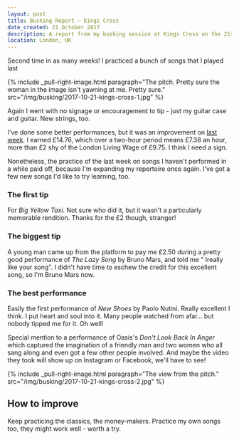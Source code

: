 ```yaml
---
layout: post
title: Busking Report – Kings Cross
date_created: 21 October 2017
description: A report from my busking session at Kings Cross on the 21st of October!
location: London, UK
---
```


Second time in as many weeks! I practiced a bunch of songs that I played last 

{% include _pull-right-image.html paragraph="The pitch. Pretty sure the woman in the image isn't yawning at me. Pretty sure." src="/img/busking/2017-10-21-kings-cross-1.jpg" %}

Again I went with no signage or encouragement to tip - just my guitar case and guitar. New strings, too.

I've done some better performances, but it was an improvement on [last week](/busking/2017-10-14-north-greenwich). I earned £14.76, which over a two-hour period means £7.38 an hour, more than £2 shy of the London Living Wage of £9.75. I think I need a sign.

Nonetheless, the practice of the last week on songs I haven't performed in a while paid off, because I'm expanding my repertoire once again. I've got a few new songs I'd like to try learning, too.

### The first tip

For _Big Yellow Taxi_. Not sure who did it, but it wasn't a particularly memorable rendition. Thanks for the £2 though, stranger!

### The biggest tip

A young man came up from the platform to pay me £2.50 during a pretty good performance of _The Lazy Song_ by Bruno Mars, and told me " Ireally like your song". I didn't have time to eschew the credit for this excellent song, so I'm Bruno Mars now.

### The best performance

Easily the first performance of _New Shoes_ by Paolo Nutini. Really excellent I think. I put heart and soul into it. Many people watched from afar... but nobody tipped me for it. Oh well!

Special mention to a performance of Oasis's _Don't Look Back In Anger_ which captured the imagination of a friendly man and two women who all sang along and even got a few other people involved. And maybe the video they took will show up on Instagram or Facebook, we'll have to see!

{% include _pull-right-image.html paragraph="The view from the pitch." src="/img/busking/2017-10-21-kings-cross-2.jpg" %}

## How to improve

Keep practicing the classics, the money-makers. Practice my own songs too, they might work well - worth a try.